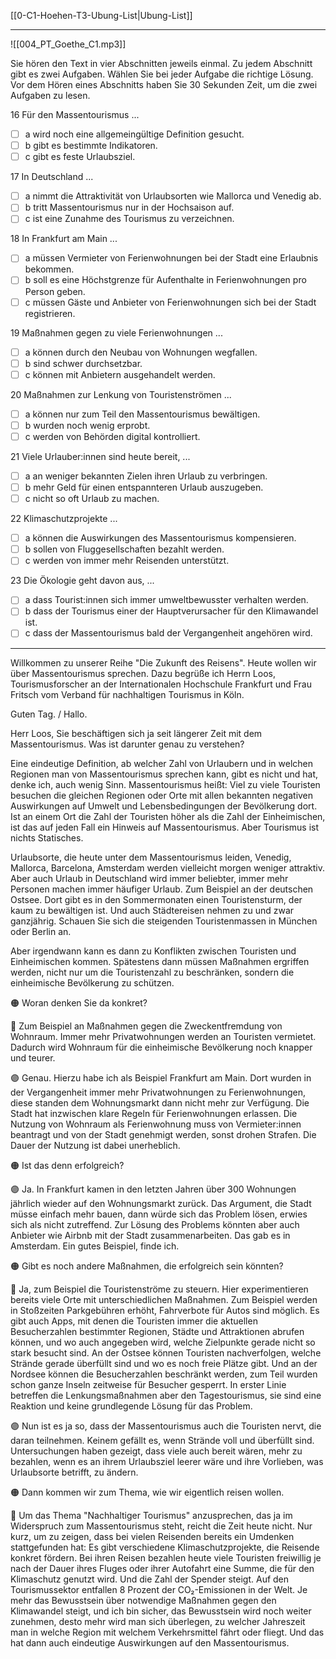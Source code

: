 [[0-C1-Hoehen-T3-Ubung-List|Ubung-List]]

---

![[004_PT_Goethe_C1.mp3]]

Sie hören den Text in vier Abschnitten jeweils einmal. Zu jedem
Abschnitt gibt es zwei Aufgaben. Wählen Sie bei jeder Aufgabe die richtige Lösung. Vor dem Hören eines Abschnitts haben Sie 30 Sekunden Zeit, um die zwei Aufgaben zu lesen.

16 Für den Massentourismus ...
- [ ] a wird noch eine allgemeingültige Definition gesucht.
- [ ] b gibt es bestimmte Indikatoren.
- [ ] c gibt es feste Urlaubsziel.

17 In Deutschland ...
- [ ] a nimmt die Attraktivität von Urlaubsorten wie Mallorca und Venedig ab.
- [ ] b tritt Massentourismus nur in der Hochsaison auf.
- [ ] c ist eine Zunahme des Tourismus zu verzeichnen.

18 In Frankfurt am Main ...
- [ ] a müssen Vermieter von Ferienwohnungen bei der Stadt eine Erlaubnis bekommen.
- [ ] b soll es eine Höchstgrenze für Aufenthalte in Ferienwohnungen pro Person geben.
- [ ] c müssen Gäste und Anbieter von Ferienwohnungen sich bei der Stadt registrieren.

19 Maßnahmen gegen zu viele Ferienwohnungen ...
- [ ] a können durch den Neubau von Wohnungen wegfallen.
- [ ] b sind schwer durchsetzbar.
- [ ] c können mit Anbietern ausgehandelt werden.

20 Maßnahmen zur Lenkung von Touristenströmen ...
- [ ] a können nur zum Teil den Massentourismus bewältigen.
- [ ] b wurden noch wenig erprobt.
- [ ] c werden von Behörden digital kontrolliert.

21 Viele Urlauber\:innen sind heute bereit, ...
- [ ] a an weniger bekannten Zielen ihren Urlaub zu verbringen.
- [ ] b mehr Geld für einen entspannteren Urlaub auszugeben.
- [ ] c nicht so oft Urlaub zu machen.

22 Klimaschutzprojekte ...
- [ ] a können die Auswirkungen des Massentourismus kompensieren.
- [ ] b sollen von Fluggesellschaften bezahlt werden.
- [ ] c werden von immer mehr Reisenden unterstützt.

23 Die Ökologie geht davon aus, ...
- [ ] a dass Tourist\:innen sich immer umweltbewusster verhalten werden.
- [ ] b dass der Tourismus einer der Hauptverursacher für den Klimawandel ist.
- [ ] c dass der Massentourismus bald der Vergangenheit angehören wird.

---

Willkommen zu unserer Reihe "Die Zukunft des Reisens". Heute wollen wir über Massentourismus sprechen. Dazu begrüße ich Herrn Loos, Tourismusforscher an der Internationalen Hochschule Frankfurt und Frau Fritsch vom Verband für nachhaltigen Tourismus in Köln.

Guten Tag. / Hallo.

Herr Loos, Sie beschäftigen sich ja seit längerer Zeit mit dem Massentourismus. Was ist darunter genau zu verstehen?

Eine eindeutige Definition, ab welcher Zahl von Urlaubern und in welchen Regionen man von Massentourismus sprechen kann, gibt es nicht und hat, denke ich, auch wenig Sinn. Massentourismus heißt: Viel zu viele Touristen besuchen die gleichen Regionen oder Orte mit allen bekannten negativen Auswirkungen auf Umwelt und Lebensbedingungen der Bevölkerung dort. Ist an einem Ort die Zahl der Touristen höher als die Zahl der Einheimischen, ist das auf jeden Fall ein Hinweis auf Massentourismus. Aber Tourismus ist nichts Statisches.

Urlaubsorte, die heute unter dem Massentourismus leiden, Venedig, Mallorca, Barcelona, Amsterdam werden vielleicht morgen weniger attraktiv. Aber auch Urlaub in Deutschland wird immer beliebter, immer mehr Personen machen immer häufiger Urlaub. Zum Beispiel an der deutschen Ostsee. Dort gibt es in den Sommermonaten einen Touristensturm, der kaum zu bewältigen ist. Und auch Städtereisen nehmen zu und zwar ganzjährig. Schauen Sie sich die steigenden Touristenmassen in München oder Berlin an.

Aber irgendwann kann es dann zu Konflikten zwischen Touristen und Einheimischen kommen. Spätestens dann müssen Maßnahmen ergriffen werden, nicht nur um die Touristenzahl zu beschränken, sondern die einheimische Bevölkerung zu schützen.

🟠
Woran denken Sie da konkret?

🔵
Zum Beispiel an Maßnahmen gegen die Zweckentfremdung von Wohnraum. Immer mehr Privatwohnungen werden an Touristen vermietet. Dadurch wird Wohnraum für die einheimische Bevölkerung noch knapper und teurer.

🟣
Genau. Hierzu habe ich als Beispiel Frankfurt am Main. Dort wurden in der Vergangenheit immer mehr Privatwohnungen zu Ferienwohnungen, diese standen dem Wohnungsmarkt dann nicht mehr zur Verfügung. Die Stadt hat inzwischen klare Regeln für Ferienwohnungen erlassen. Die Nutzung von Wohnraum als Ferienwohnung muss von Vermieter\:innen beantragt und von der Stadt genehmigt werden, sonst drohen Strafen. Die Dauer der Nutzung ist dabei unerheblich.

🟠
Ist das denn erfolgreich?

🟣
Ja. In Frankfurt kamen in den letzten Jahren über 300 Wohnungen jährlich wieder auf den Wohnungsmarkt zurück. Das Argument, die Stadt müsse einfach mehr bauen, dann würde sich das Problem lösen, erwies sich als nicht zutreffend. Zur Lösung des Problems könnten aber auch Anbieter wie Airbnb mit der Stadt zusammenarbeiten. Das gab es in Amsterdam. Ein gutes Beispiel, finde ich.

🟠
Gibt es noch andere Maßnahmen, die erfolgreich sein könnten?

🔵
Ja, zum Beispiel die Touristenströme zu steuern. Hier experimentieren bereits viele Orte mit unterschiedlichen Maßnahmen. Zum Beispiel werden in Stoßzeiten Parkgebühren erhöht, Fahrverbote für Autos sind möglich. Es gibt auch Apps, mit denen die Touristen immer die aktuellen Besucherzahlen bestimmter Regionen, Städte und Attraktionen abrufen können, und wo auch angegeben wird, welche Zielpunkte gerade nicht so stark besucht sind. An der Ostsee können Touristen nachverfolgen, welche Strände gerade überfüllt sind und wo es noch freie Plätze gibt. Und an der Nordsee können die Besucherzahlen beschränkt werden, zum Teil wurden schon ganze Inseln zeitweise für Besucher gesperrt. In erster Linie betreffen die Lenkungsmaßnahmen aber den Tagestourismus, sie sind eine Reaktion und keine grundlegende Lösung für das Problem.

🟣
Nun ist es ja so, dass der Massentourismus auch die Touristen nervt, die daran teilnehmen. Keinem gefällt es, wenn Strände voll und überfüllt sind. Untersuchungen haben gezeigt, dass viele auch bereit wären, mehr zu bezahlen, wenn es an ihrem Urlaubsziel leerer wäre und ihre Vorlieben, was Urlaubsorte betrifft, zu ändern.

🟠
Dann kommen wir zum Thema, wie wir eigentlich reisen wollen.

🔵
Um das Thema "Nachhaltiger Tourismus" anzusprechen, das ja im Widerspruch zum Massentourismus steht, reicht die Zeit heute nicht. Nur kurz, um zu zeigen, dass bei vielen Reisenden bereits ein Umdenken stattgefunden hat: Es gibt verschiedene Klimaschutzprojekte, die Reisende konkret fördern. Bei ihren Reisen bezahlen heute viele Touristen freiwillig je nach der Dauer ihres Fluges oder ihrer Autofahrt eine Summe, die für den Klimaschutz genutzt wird. Und die Zahl der Spender steigt. Auf den Tourismussektor entfallen 8 Prozent der CO₂-Emissionen in der Welt. Je mehr das Bewusstsein über notwendige Maßnahmen gegen den Klimawandel steigt, und ich bin sicher, das Bewusstsein wird noch weiter zunehmen, desto mehr wird man sich überlegen, zu welcher Jahreszeit man in welche Region mit welchem Verkehrsmittel fährt oder fliegt. Und das hat dann auch eindeutige Auswirkungen auf den Massentourismus.
